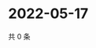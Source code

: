 # 2022-05-17

共 0 条

<!-- BEGIN WEIBO -->
<!-- 最后更新时间 Tue May 17 2022 03:00:53 GMT+0800 (China Standard Time) -->

<!-- END WEIBO -->
